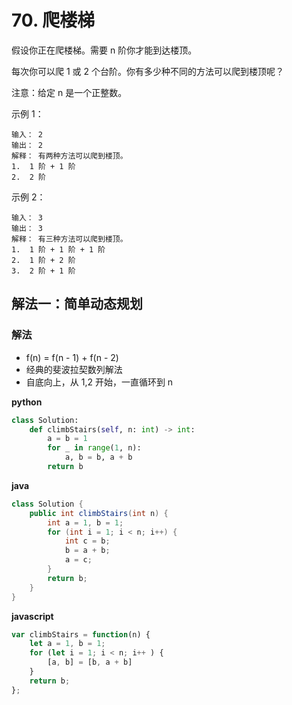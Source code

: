 # 70. 爬楼梯

假设你正在爬楼梯。需要 n 阶你才能到达楼顶。

每次你可以爬 1 或 2 个台阶。你有多少种不同的方法可以爬到楼顶呢？

注意：给定 n 是一个正整数。

示例 1：
```
输入： 2
输出： 2
解释： 有两种方法可以爬到楼顶。
1.  1 阶 + 1 阶
2.  2 阶
```

示例 2：
```
输入： 3
输出： 3
解释： 有三种方法可以爬到楼顶。
1.  1 阶 + 1 阶 + 1 阶
2.  1 阶 + 2 阶
3.  2 阶 + 1 阶
```

## 解法一：简单动态规划

### 解法
- f(n) = f(n - 1) + f(n - 2)
- 经典的斐波拉契数列解法
- 自底向上，从 1,2 开始，一直循环到 n

**python**
```python
class Solution:
    def climbStairs(self, n: int) -> int:
        a = b = 1
        for _ in range(1, n):
            a, b = b, a + b
        return b
```

**java**
```java
class Solution {
    public int climbStairs(int n) {
        int a = 1, b = 1;
        for (int i = 1; i < n; i++) {
            int c = b;
            b = a + b;
            a = c;
        }
        return b;
    }
}
```

**javascript**
```javascript
var climbStairs = function(n) {
    let a = 1, b = 1;
    for (let i = 1; i < n; i++ ) {
        [a, b] = [b, a + b]
    }
    return b;
};
```